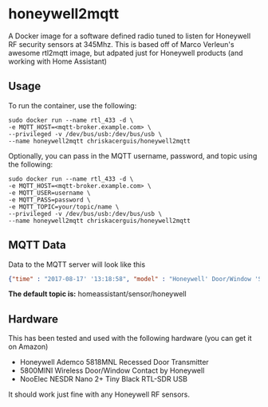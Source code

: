 # honeywell2mqtt
A Docker image for a software defined radio tuned to listen for Honeywell RF security sensors at 345Mhz.  This is based off of Marco Verleun's 
awesome rtl2mqtt image, but adpated just for Honeywell products (and working with Home Assistant)

## Usage

To run the container, use the following:

```
sudo docker run --name rtl_433 -d \
-e MQTT_HOST=<mqtt-broker.example.com> \
--privileged -v /dev/bus/usb:/dev/bus/usb \
--name honeywell2mqtt chriskacerguis/honeywell2mqtt
```

Optionally, you can pass in the MQTT username, password, and topic using the following:

```
sudo docker run --name rtl_433 -d \
-e MQTT_HOST=<mqtt-broker.example.com> \
-e MQTT_USER=username \
-e MQTT_PASS=password \
-e MQTT_TOPIC=your/topic/name \
--privileged -v /dev/bus/usb:/dev/bus/usb \
--name honeywell2mqtt chriskacerguis/honeywell2mqtt
```

## MQTT Data

Data to the MQTT server will look like this

```json
{"time" : "2017-08-17' '13:18:58", "model" : "Honeywell' Door/Window 'Sensor", "id" : 547651, "channel" : 8, "event" : 4, "state" : "closed", "heartbeat" : "yes"}
```

**The default topic is:** homeassistant/sensor/honeywell

## Hardware

This has been tested and used with the following hardware (you can get it on Amazon)

- Honeywell Ademco 5818MNL Recessed Door Transmitter
- 5800MINI Wireless Door/Window Contact by Honeywell
- NooElec NESDR Nano 2+ Tiny Black RTL-SDR USB

It should work just fine with any Honeywell RF sensors.
